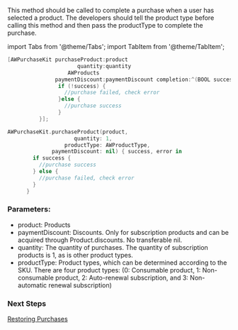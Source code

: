 

 This method should be called to complete a purchase when a user has selected a product. The developers should tell the product type before calling this method and then pass the productType to complete the purchase.


import Tabs from '@theme/Tabs';
import TabItem from '@theme/TabItem';

<Tabs>
  <TabItem value="Objective-C" label="Objective-C">

```Objective-C 
[AWPurchaseKit purchaseProduct:product 
                      quantity:quantity 
                   AWProducts 
               paymentDiscount:paymentDiscount completion:^(BOOL success, AWError * _Nonnull error) {
                if (!success) {
                  //purchase failed, check error
                }else {
                  //purchase success
                }
          }];
```
  </TabItem>
  <TabItem value="Swift" label="Swift">

```Swift
AWPurchaseKit.purchaseProduct(product, 
                     quantity: 1, 
                  productType: AWProductType, 
              paymentDiscount: nil) { success, error in
        if success {
          //purchase success
        } else {
          //purchase failed, check error
        }
      }
```
  </TabItem>
</Tabs>

### Parameters:
- product: Products
- paymentDiscount: Discounts. Only for subscription products and can be acquired through Product.discounts. No transferable nil. 
- quantity: The quantity of purchases. The quantity of subscription products is 1, as is other product types.
- productType: Product types, which can be determined according to the SKU. There are four product types: (0: Consumable product, 1: Non-consumable product, 2: Auto-renewal subscription, and 3: Non-automatic renewal subscription)


### Next Steps

[Restoring Purchases](/Restoring_Purchases)